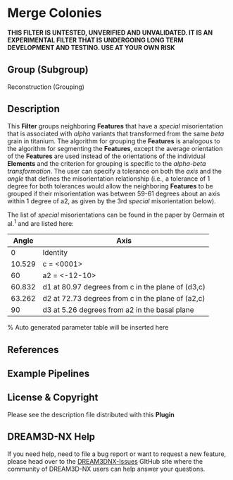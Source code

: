 # Merge Colonies

**THIS FILTER IS UNTESTED, UNVERIFIED AND UNVALIDATED. IT IS AN EXPERIMENTAL FILTER THAT IS UNDERGOING LONG TERM DEVELOPMENT
AND TESTING. USE AT YOUR OWN RISK**

## Group (Subgroup) ##

Reconstruction (Grouping)

## Description ##

This **Filter** groups neighboring **Features** that have a *special* misorientation that is associated with *alpha* variants that transformed from the same *beta* grain in titanium.  The algorithm for grouping the **Features** is analogous to the algorithm for segmenting the **Features**, except the average orientation of the **Features** are used instead of the orientations of the individual **Elements** and the criterion for grouping is specific to the *alpha-beta transformation*.  The user can specify a tolerance on both the *axis* and the *angle* that defines the misorientation relationship (i.e., a tolerance of 1 degree for both tolerances would allow the neighboring **Features** to be grouped if their misorientation was between 59-61 degrees about an axis within 1 degree of a2, as given by the 3rd *special* misorientation below).

The list of *special* misorientations can be found in the paper by Germain et al.<sup>1</sup> and are listed here:

| Angle | Axis |
|------|------|
| 0 | Identity |
| 10.529 | c = <0001> |
| 60 | a2 = <-12-10> |
| 60.832 | d1 at 80.97 degrees from c in the plane of (d3,c) |
| 63.262 | d2 at 72.73 degrees from c in the plane of (a2,c) |
| 90 | d3 at 5.26 degrees from a2 in the basal plane |

% Auto generated parameter table will be inserted here

## References

## Example Pipelines

## License & Copyright

Please see the description file distributed with this **Plugin**

## DREAM3D-NX Help

If you need help, need to file a bug report or want to request a new feature, please head over to the [DREAM3DNX-Issues](https://github.com/BlueQuartzSoftware/DREAM3DNX-Issues) GItHub site where the community of DREAM3D-NX users can help answer your questions.
